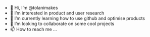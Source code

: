 - 👋 Hi, I’m @tolanimakes
- 👀 I’m interested in product and user research
- 🌱 I’m currently learning how to use github and optimise products
- 💞️ I’m looking to collaborate on some cool projects
- 📫 How to reach me ...

<!---
tolanimakes/tolanimakes is a ✨ special ✨ repository because its `README.md` (this file) appears on your GitHub profile.
You can click the Preview link to take a look at your changes.
--->
